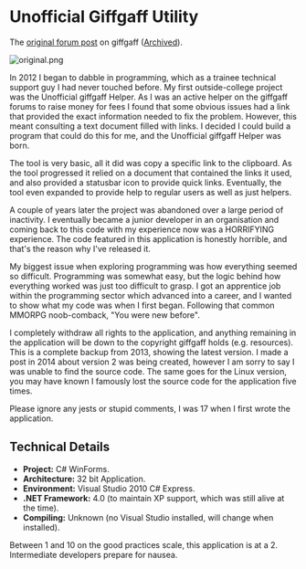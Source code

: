 # Unofficial Giffgaff Utility
The [original forum post](http://community.giffgaff.com/t5/Contribute/Unofficial-giffgaff-Helper/td-p/6189888) on giffgaff ([Archived](http://web.archive.org/web/20150415195022/http://community.giffgaff.com/t5/Contribute/Unofficial-giffgaff-Helper/td-p/6189888)).

![original.png](https://bitbucket.org/repo/XMy5nB/images/1770993229-original.png)

In 2012 I began to dabble in programming, which as a trainee technical support guy I had never touched before. My first outside-college project was the Unofficial giffgaff Helper. As I was an active helper on the giffgaff forums to raise money for fees I found that some obvious issues had a link that provided the exact information needed to fix the problem. However, this meant consulting a text document filled with links. I decided I could build a program that could do this for me, and the Unofficial giffgaff Helper was born.

The tool is very basic, all it did was copy a specific link to the clipboard. As the tool progressed it relied on a document that contained the links it used, and also provided a statusbar icon to provide quick links. Eventually, the tool even expanded to provide help to regular users as well as just helpers.

A couple of years later the project was abandoned over a large period of inactivity. I eventually became a junior developer in an organisation and coming back to this code with my experience now was a HORRIFYING experience. The code featured in this application is honestly horrible, and that's the reason why I've released it.

My biggest issue when exploring programming was how everything seemed so difficult. Programming was somewhat easy, but the logic behind how everything worked was just too difficult to grasp. I got an apprentice job within the programming sector which advanced into a career, and I wanted to show what my code was when I first began. Following that common MMORPG noob-comback, "You were new before". 

I completely withdraw all rights to the application, and anything remaining in the application will be down to the copyright giffgaff holds (e.g. resources). This is a complete backup from 2013, showing the latest version. I made a post in 2014 about version 2 was being created, however I am sorry to say I was unable to find the source code. The same goes for the Linux version, you may have known I famously lost the source code for the application five times.

Please ignore any jests or stupid comments, I was 17 when I first wrote the application.

## Technical Details
* **Project:** C# WinForms.
* **Architecture:** 32 bit Application. 
* **Environment:** Visual Studio 2010 C# Express.
* **.NET Framework:** 4.0 (to maintain XP support, which was still alive at the time).
* **Compiling:** Unknown (no Visual Studio installed, will change when installed).

Between 1 and 10 on the good practices scale, this application is at a 2. Intermediate developers prepare for nausea.